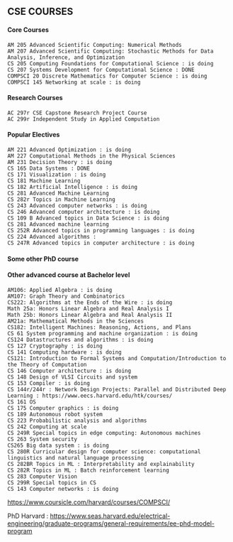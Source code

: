 ## CSE COURSES
#### Core Courses
    AM 205 Advanced Scientific Computing: Numerical Methods
    AM 207 Advanced Scientific Computing: Stochastic Methods for Data Analysis, Inference, and Optimization
    CS 205 Computing Foundations for Computational Science : is doing 
    CS 207 Systems Development for Computational Science : DONE
    COMPSCI 20 Discrete Mathematics for Computer Science : is doing 
    COMPSCI 145 Networking at scale : is doing 

#### Research Courses
    AC 297r CSE Capstone Research Project Course
    AC 299r Independent Study in Applied Computation 
									

#### Popular Electives
    AM 221 Advanced Optimization : is doing 
    AM 227 Computational Methods in the Physical Sciences
    AM 231 Decision Theory : is doing 
    CS 165 Data Systems : DONE 
    CS 171 Visualization : is doing 
    CS 181 Machine Learning
    CS 182 Artificial Intelligence : is doing 
    CS 281 Advanced Machine Learning
    CS 282r Topics in Machine Learning
    CS 243 Advanced computer networks : is doing 
    CS 246 Advanced computer architecture : is doing 
    CS 109 B Advanced topics in Data Science : is doing 
    CS 281 Advanced machine learning
    CS 252R Advanced topics in programming languages : is doing
    CS 224 Advanced algorithms :
    CS 247R Advanced topics in computer architecture : is doing 

#### Some other PhD course 


#### Other advanced course at Bachelor level 
    AM106: Applied Algebra : is doing 
    AM107: Graph Theory and Combinatorics
    CS222: Algorithms at the Ends of the Wire : is doing 
    Math 25a: Honors Linear Algebra and Real Analysis I
    Math 25b: Honors Linear Algebra and Real Analysis II
    AM21a: Mathematical Methods in the Sciences
    CS182: Intelligent Machines: Reasoning, Actions, and Plans
    CS 61 System programming and machine organization : is doing 
    CS124 Datastructures and algorithms : is doing 
    CS 127 Cryptography : is doing 
    CS 141 Computing hardware : is doing 
    CS121: Introduction to Formal Systems and Computation/Introduction to the Theory of Computation
    CS 146 Computer architecture : is doing 
    CS 148 Design of VLSI Circuits and system 
    CS 153 Compiler : is doing 
    CS 144r/244r : Network Design Projects: Parallel and Distributed Deep Learning : https://www.eecs.harvard.edu/htk/courses/
    CS 161 OS 
    CS 175 Computer graphics : is doing 
    CS 189 Autonomous robot system
    CS 223 Probabilistic analysis and algorithms 
    CS 242 Computing at scale 
    CS 249R Special topics in edge computing: Autonomous machines 
    CS 263 System security 
    CS265 Big data system : is doing
    CS 280R Curricular design for computer science: computational linguistics and natural language processing 
    CS 282BR Topics in ML : Interpretability and explainability 
    CS 282R Topics in ML : Batch reinforcement learning
    CS 283 Computer Vision 
    CS 299R Special topics in CS 
    CS 143 Computer networks : is doing 





https://www.coursicle.com/harvard/courses/COMPSCI/



PhD Harvard : https://www.seas.harvard.edu/electrical-engineering/graduate-programs/general-requirements/ee-phd-model-program








